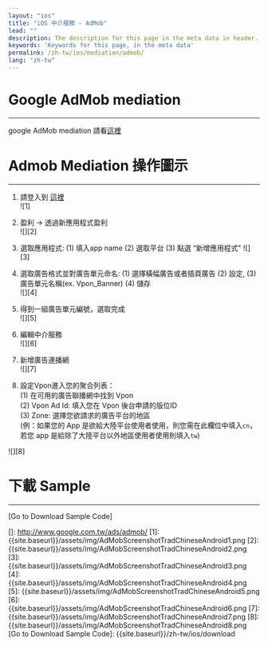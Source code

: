 ```yaml
---
layout: "ios"
title: "iOS 中介服務 - AdMob"
lead: ""
description: The description for this page in the meta data in header.
keywords: 'Keywords for this page, in the meta data'
permalink: /zh-tw/ios/mediation/admob/
lang: "zh-tw"
---
```

# Google AdMob mediation
--------
google AdMob mediation 請看[這裡]

# Admob Mediation 操作圖示
-----

1. 請登入到 [這裡][]  
![1]  

2. 盈利 -&gt; 透過新應用程式盈利  
![][2]  

3. 選取應用程式:
  (1) 填入app name
  (2) 選取平台
  (3) 點選 “新增應用程式"
![][3]  

4. 選取廣告格式並對廣告單元命名: (1) 選擇橫幅廣告或者插頁廣告 (2) 設定,  (3) 廣告單元名稱(ex. Vpon\_Banner)  (4) 儲存  
![][4]  

5. 得到一組廣告單元編號，選取完成  
![][5]  

6. 編輯中介服務  
![][6]  

7. 新增廣告連播網  
![][7]  

8. 設定Vpon進入您的聚合列表：  
(1) 在可用的廣告聯播網中找到 Vpon  
(2) Vpon Ad Id: 填入您在 Vpon 後台申請的版位ID  
(3) Zone: 選擇您欲請求的廣告平台的地區  
(例：如果您的 App 是欲給大陸平台使用者使用，則您需在此欄位中填入`cn`，若您 app 是給除了大陸平台以外地區使用者使用則填入`tw`)  

![][8]  



# 下載 Sample
---
[Go to Download Sample Code]


[這裡]: https://developers.google.com/mobile-ads-sdk/docs/admob/mediation#android
[]: http://www.google.com.tw/ads/admob/
[1]:  {{site.baseurl}}/assets/img/AdMobScreenshotTradChineseAndroid1.png
[2]:  {{site.baseurl}}/assets/img/AdMobScreenshotTradChineseAndroid2.png
[3]:  {{site.baseurl}}/assets/img/AdMobScreenshotTradChineseAndroid3.png
[4]:  {{site.baseurl}}/assets/img/AdMobScreenshotTradChineseAndroid4.png
[5]:  {{site.baseurl}}/assets/img/AdMobScreenshotTradChineseAndroid5.png
[6]:  {{site.baseurl}}/assets/img/AdMobScreenshotTradChineseAndroid6.png
[7]:  {{site.baseurl}}/assets/img/AdMobScreenshotTradChineseAndroid7.png
[8]:  {{site.baseurl}}/assets/img/AdMobScreenshotTradChineseAndroid8.png
[Go to Download Sample Code]: {{site.baseurl}}/zh-tw/ios/download
